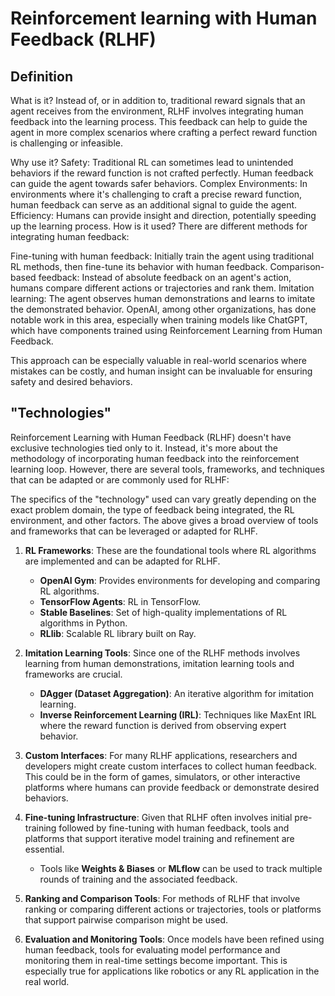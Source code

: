 # Reinforcement learning with Human Feedback (RLHF)

## Definition

What is it?
Instead of, or in addition to, traditional reward signals that an agent receives from the environment, RLHF involves integrating human feedback into the learning process. This feedback can help to guide the agent in more complex scenarios where crafting a perfect reward function is challenging or infeasible.

Why use it?
Safety: Traditional RL can sometimes lead to unintended behaviors if the reward function is not crafted perfectly. Human feedback can guide the agent towards safer behaviors.
Complex Environments: In environments where it's challenging to craft a precise reward function, human feedback can serve as an additional signal to guide the agent.
Efficiency: Humans can provide insight and direction, potentially speeding up the learning process.
How is it used?
There are different methods for integrating human feedback:

Fine-tuning with human feedback: Initially train the agent using traditional RL methods, then fine-tune its behavior with human feedback.
Comparison-based feedback: Instead of absolute feedback on an agent's action, humans compare different actions or trajectories and rank them.
Imitation learning: The agent observes human demonstrations and learns to imitate the demonstrated behavior.
OpenAI, among other organizations, has done notable work in this area, especially when training models like ChatGPT, which have components trained using Reinforcement Learning from Human Feedback.

This approach can be especially valuable in real-world scenarios where mistakes can be costly, and human insight can be invaluable for ensuring safety and desired behaviors.

## "Technologies"

Reinforcement Learning with Human Feedback (RLHF) doesn't have exclusive technologies tied only to it. Instead, it's more about the methodology of incorporating human feedback into the reinforcement learning loop. However, there are several tools, frameworks, and techniques that can be adapted or are commonly used for RLHF:

The specifics of the "technology" used can vary greatly depending on the exact problem domain, the type of feedback being integrated, the RL environment, and other factors. The above gives a broad overview of tools and frameworks that can be leveraged or adapted for RLHF.

1. **RL Frameworks**: These are the foundational tools where RL algorithms are implemented and can be adapted for RLHF.

   - **OpenAI Gym**: Provides environments for developing and comparing RL algorithms.
   - **TensorFlow Agents**: RL in TensorFlow.
   - **Stable Baselines**: Set of high-quality implementations of RL algorithms in Python.
   - **RLlib**: Scalable RL library built on Ray.

2. **Imitation Learning Tools**: Since one of the RLHF methods involves learning from human demonstrations, imitation learning tools and frameworks are crucial.

   - **DAgger (Dataset Aggregation)**: An iterative algorithm for imitation learning.
   - **Inverse Reinforcement Learning (IRL)**: Techniques like MaxEnt IRL where the reward function is derived from observing expert behavior.

3. **Custom Interfaces**: For many RLHF applications, researchers and developers might create custom interfaces to collect human feedback. This could be in the form of games, simulators, or other interactive platforms where humans can provide feedback or demonstrate desired behaviors.

4. **Fine-tuning Infrastructure**: Given that RLHF often involves initial pre-training followed by fine-tuning with human feedback, tools and platforms that support iterative model training and refinement are essential.

   - Tools like **Weights & Biases** or **MLflow** can be used to track multiple rounds of training and the associated feedback.

5. **Ranking and Comparison Tools**: For methods of RLHF that involve ranking or comparing different actions or trajectories, tools or platforms that support pairwise comparison might be used.

6. **Evaluation and Monitoring Tools**: Once models have been refined using human feedback, tools for evaluating model performance and monitoring them in real-time settings become important. This is especially true for applications like robotics or any RL application in the real world.

